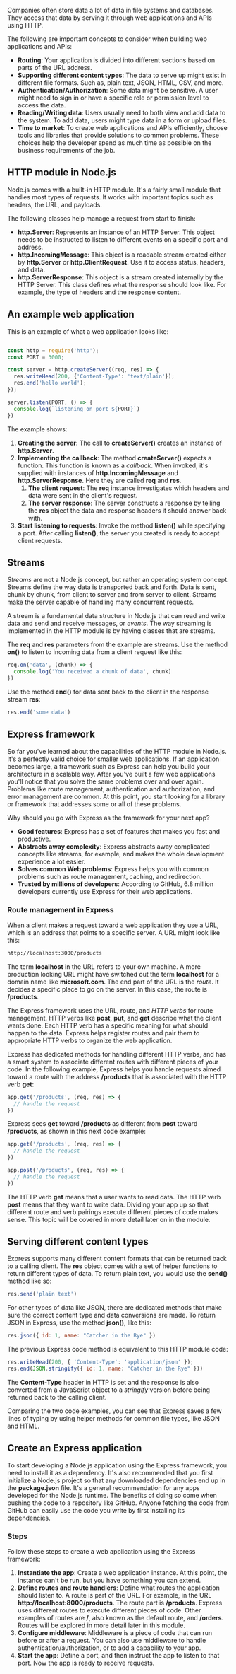 Companies often store data a lot of data in file systems and databases. They access that data by serving it through web applications and APIs using HTTP.

The following are important concepts to consider when building web applications and APIs:

- **Routing**: Your application is divided into different sections based on parts of the URL address.
- **Supporting different content types**: The data to serve up might exist in different file formats. Such as, plain text, JSON, HTML, CSV, and more.
- **Authentication/Authorization**: Some data might be sensitive. A user might need to sign in or have a specific role or permission level to access the data.
- **Reading/Writing data**: Users usually need to both view and add data to the system. To add data, users might type data in a form or upload files.
- **Time to market**: To create web applications and APIs efficiently, choose tools and libraries that provide solutions to common problems. These choices help the developer spend as much time as possible on the business requirements of the job.  

## HTTP module in Node.js

Node.js comes with a built-in HTTP module. It's a fairly small module that handles most types of requests. It works with important topics such as headers, the URL, and payloads.

The following classes help manage a request from start to finish:

- **http.Server**: Represents an instance of an HTTP Server. This object needs to be instructed to listen to different events on a specific port and address.
- **http.IncomingMessage**: This object is a readable stream created either by **http.Server** or **http.ClientRequest**. Use it to access status, headers, and data.
- **http.ServerResponse**: This object is a stream created internally by the HTTP Server. This class defines what the response should look like. For example, the type of headers and the response content.

## An example web application

This is an example of what a web application looks like:

```javascript

const http = require('http');
const PORT = 3000;

const server = http.createServer((req, res) => {
  res.writeHead(200, {'Content-Type': 'text/plain'});
  res.end('hello world');
});

server.listen(PORT, () => {
  console.log(`listening on port ${PORT}`)
})
```

The example shows:

1. **Creating the server**:  The call to **createServer()** creates an instance of **http.Server**.
1. **Implementing the callback**: The method **createServer()** expects a function. This function is known as a *callback*. When invoked, it's  supplied with instances of **http.IncomingMessage** and **http.ServerResponse**. Here they are called **req** and **res**.
   1. **The client request**: The **req** instance investigates which headers and data were sent in the client's request.
   1. **The server response**: The server constructs a response by telling the **res** object the data and response headers it should answer back with.
1. **Start listening to requests**: Invoke the method **listen()** while specifying a port. After calling **listen()**, the server you created is ready to accept client requests.

## Streams

*Streams* are not a Node.js concept, but rather an operating system concept. Streams define the way data is transported back and forth. Data is sent, chunk by chunk, from client to server and from server to client. Streams make the server capable of handling many concurrent requests.

 A stream is a fundamental data structure in Node.js that can read and write data and send and receive messages, or *events*. The way streaming is implemented in the HTTP module is by having classes that are streams.

The **req** and **res** parameters from the example are streams. Use the method **on()** to listen to incoming data from a client request like this:

```javascript
req.on('data', (chunk) => {
  console.log('You received a chunk of data', chunk)
})
```

Use the method **end()** for data sent back to the client in the response stream **res**:

```javascript
res.end('some data')
```

## Express framework

So far you've learned about the capabilities of the HTTP module in Node.js. It's a perfectly valid choice for smaller web applications. If an application becomes large, a framework such as Express can help you build your architecture in a scalable way.  After you've built a few web applications you'll notice that you solve the same problems over and over again. Problems like route management, authentication and authorization, and error management are common. At this point, you start looking for a library or framework that addresses some or all of these problems.

Why should you go with Express as the framework for your next app?

- **Good features**: Express has a set of features that makes you fast and productive.
- **Abstracts away complexity**: Express abstracts away complicated concepts like streams, for example, and makes the whole development experience a lot easier.
- **Solves common Web problems**: Express helps you with common problems such as route management, caching, and redirection.
- **Trusted by millions of developers**: According to GitHub, 6.8 million developers currently use Express for their web applications.

### Route management in Express

When a client makes a request toward a web application they use a URL, which is an address that points to a specific server. A URL might look like this:

```bash
http://localhost:3000/products
```

The term **localhost** in the URL refers to your own machine. A more production looking URL might have switched out the term **localhost** for a domain name like **microsoft.com**. The end part of the URL is the *route*. It decides a specific place to go on the server. In this case, the route is **/products**.

The Express framework uses the URL, route, and *HTTP verbs* for route management. HTTP verbs like **post**, **put**, and **get** describe what the client wants done. Each HTTP verb has a specific meaning for what should happen to the data. Express helps register routes and pair them to appropriate HTTP verbs to organize the web application.

Express has dedicated methods for handling different HTTP verbs, and has a smart system to associate different routes with different pieces of your code. In the following example, Express helps you handle requests aimed toward a route with the address **/products** that is associated with the HTTP verb **get**:

```javascript
app.get('/products', (req, res) => {
  // handle the request
})
```

Express sees **get** toward **/products** as different from **post** toward **/products**, as shown in this next code example:

```javascript
app.get('/products', (req, res) => {
  // handle the request
})

app.post('/products', (req, res) => {
  // handle the request
})
```

The HTTP verb **get** means that a user wants to read data. The HTTP verb **post** means that they want to write data. Dividing your app up so that different route and verb pairings execute different pieces of code makes sense. This topic will be covered in more detail later on in the module.

## Serving different content types

Express supports many different content formats that can be returned back to a calling client. The **res** object comes with a set of helper functions to return different types of data. To return plain text, you would use the **send()** method like so:

```javascript
res.send('plain text')
```

For other types of data like JSON, there are dedicated methods that make sure the correct content type and data conversions are made. To return JSON in Express, use the method **json()**, like this:

```javascript
res.json({ id: 1, name: "Catcher in the Rye" })
```

The previous Express code method is equivalent to this HTTP module code:

```javascript
res.writeHead(200, { 'Content-Type': 'application/json' });
res.end(JSON.stringify({ id: 1, name: "Catcher in the Rye" }))
```

The **Content-Type** header in HTTP is set and the response is also converted from a JavaScript object to a *stringify* version before being returned back to the calling client.

Comparing the two code examples, you can see that Express saves a few lines of typing by using helper methods for common file types, like JSON and HTML.

## Create an Express application

To start developing a Node.js application using the Express framework, you need to install it as a dependency. It's also recommended that you first initialize a Node.js project so that any downloaded dependencies end up in the **package.json** file. It's a general recommendation for any apps developed for the Node.js runtime. The benefits of doing so come when pushing the code to a repository like GitHub. Anyone fetching the code from GitHub can easily use the code you write by first installing its dependencies.  

### Steps

Follow these steps to create a web application using the Express framework:

1. **Instantiate the app**: Create a web application instance. At this point, the instance can't be run, but you have something you can extend.
1. **Define routes and route handlers**: Define what routes the application should listen to. A route is part of the URL. For example, in the URL **http://localhost:8000/products**. The route part is **/products**. Express uses different routes to execute different pieces of code.  Other examples of routes are **/**, also known as the default route, and **/orders**. Routes will be explored in more detail later in this module.
1. **Configure middleware**: Middleware is a piece of code that can run before or after a request. You can also use middleware to handle authentication/authorization, or to add a capability to your app.
1. **Start the app**: Define a port, and then instruct the app to listen to that port. Now the app is ready to receive requests.
